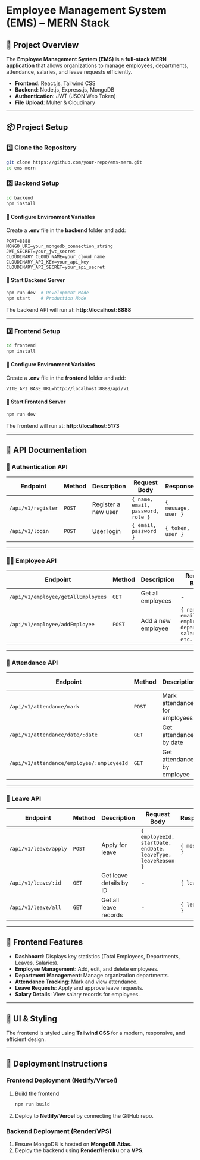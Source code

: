 # **Employee Management System (EMS) – MERN Stack**  

## **📌 Project Overview**  
The **Employee Management System (EMS)** is a **full-stack MERN application** that allows organizations to manage employees, departments, attendance, salaries, and leave requests efficiently.  

- **Frontend**: React.js, Tailwind CSS  
- **Backend**: Node.js, Express.js, MongoDB  
- **Authentication**: JWT (JSON Web Token)  
- **File Upload**: Multer & Cloudinary  

---

## **📦 Project Setup**  

### **1️⃣ Clone the Repository**  
```bash
git clone https://github.com/your-repo/ems-mern.git
cd ems-mern
```

### **2️⃣ Backend Setup**  
```bash
cd backend
npm install
```

#### **🔧 Configure Environment Variables**  
Create a **.env** file in the **backend** folder and add:  
```plaintext
PORT=8888
MONGO_URI=your_mongodb_connection_string
JWT_SECRET=your_jwt_secret
CLOUDINARY_CLOUD_NAME=your_cloud_name
CLOUDINARY_API_KEY=your_api_key
CLOUDINARY_API_SECRET=your_api_secret
```

#### **🚀 Start Backend Server**  
```bash
npm run dev  # Development Mode
npm start    # Production Mode
```
The backend API will run at: **http://localhost:8888**  

---

### **3️⃣ Frontend Setup**  
```bash
cd frontend
npm install
```

#### **🔧 Configure Environment Variables**  
Create a **.env** file in the **frontend** folder and add:  
```plaintext
VITE_API_BASE_URL=http://localhost:8888/api/v1
```

#### **🚀 Start Frontend Server**  
```bash
npm run dev
```
The frontend will run at: **http://localhost:5173**  

---

## **📌 API Documentation**  

### **🔑 Authentication API**  

| Endpoint             | Method | Description      | Request Body  | Response |
|----------------------|--------|-----------------|---------------|----------|
| `/api/v1/register` | `POST`  | Register a new user | `{ name, email, password, role }` | `{ message, user }` |
| `/api/v1/login`    | `POST`  | User login | `{ email, password }` | `{ token, user }` |

---

### **👨‍💼 Employee API**  

| Endpoint | Method | Description | Request Body | Response |
|----------|--------|-------------|--------------|----------|
| `/api/v1/employee/getAllEmployees` | `GET`  | Get all employees | - | `{ employees }` |
| `/api/v1/employee/addEmployee` | `POST`  | Add a new employee | `{ name, email, employeeId, department, salary, etc. }` | `{ message, newEmployee }` |

---

### **📅 Attendance API**  

| Endpoint | Method | Description | Request Body | Response |
|----------|--------|-------------|--------------|----------|
| `/api/v1/attendance/mark` | `POST`  | Mark attendance for employees | `{ employeeId, date, status }` | `{ message }` |
| `/api/v1/attendance/date/:date` | `GET`  | Get attendance by date | - | `{ attendance }` |
| `/api/v1/attendance/employee/:employeeId` | `GET`  | Get attendance by employee | - | `{ attendance }` |

---

### **📅 Leave API**  

| Endpoint | Method | Description | Request Body | Response |
|----------|--------|-------------|--------------|----------|
| `/api/v1/leave/apply` | `POST`  | Apply for leave | `{ employeeId, startDate, endDate, leaveType, leaveReason }` | `{ message }` |
| `/api/v1/leave/:id` | `GET`  | Get leave details by ID | - | `{ leave }` |
| `/api/v1/leave/all` | `GET`  | Get all leave records | - | `{ leaves }` |

---

## **🎨 Frontend Features**  

- **Dashboard**: Displays key statistics (Total Employees, Departments, Leaves, Salaries).  
- **Employee Management**: Add, edit, and delete employees.  
- **Department Management**: Manage organization departments.  
- **Attendance Tracking**: Mark and view attendance.  
- **Leave Requests**: Apply and approve leave requests.  
- **Salary Details**: View salary records for employees.  

---

## **🎨 UI & Styling**  

The frontend is styled using **Tailwind CSS** for a modern, responsive, and efficient design.  

---

## **🚀 Deployment Instructions**  

### **Frontend Deployment (Netlify/Vercel)**  
1. Build the frontend  
   ```bash
   npm run build
   ```
2. Deploy to **Netlify/Vercel** by connecting the GitHub repo.  

### **Backend Deployment (Render/VPS)**  
1. Ensure MongoDB is hosted on **MongoDB Atlas**.  
2. Deploy the backend using **Render/Heroku** or a **VPS**.  

